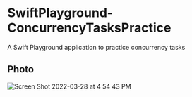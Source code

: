 # SwiftPlayground-ConcurrencyTasksPractice
A Swift Playground application to practice concurrency tasks

## Photo
![Screen Shot 2022-03-28 at 4 54 43 PM](https://user-images.githubusercontent.com/20737269/160506068-30ad16d9-b3bc-459e-bcab-9a9f2626ed20.png)
